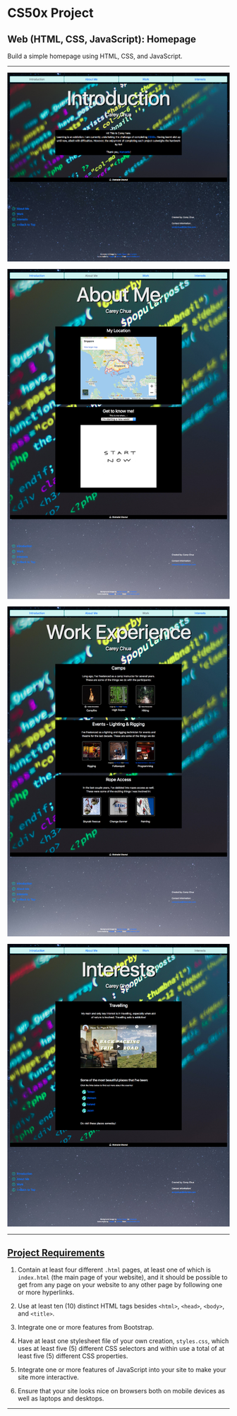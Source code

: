 # CS50x Project
## Web (HTML, CSS, JavaScript): Homepage
Build a simple homepage using HTML, CSS, and JavaScript.

---

![Homepage Index](README/Homepage%20Introduction.jpg)

![Homepage About](README/Homepage%20About%20Me.jpg)

![Homepage Work](README/Homepage%20Work%20Experience.jpg)

![Homepage Interests](README/Homepage%20Interests.jpg)

---

## [Project Requirements](https://cs50.harvard.edu/x/2020/tracks/web/homepage/)
1. Contain at least four different ```.html``` pages, at least one of which is ```index.html``` (the main page of your website), and it should be possible to get from any page on your website to any other page by following one or more hyperlinks.

2. Use at least ten (10) distinct HTML tags besides ```<html>```, ```<head>```, ```<body>```, and ```<title>```.

3. Integrate one or more features from Bootstrap.

4. Have at least one stylesheet file of your own creation, ```styles.css```, which uses at least five (5) different CSS selectors and within use a total of at least five (5) different CSS properties.

5. Integrate one or more features of JavaScript into your site to make your site more interactive.

6. Ensure that your site looks nice on browsers both on mobile devices as well as laptops and desktops.
   
---
